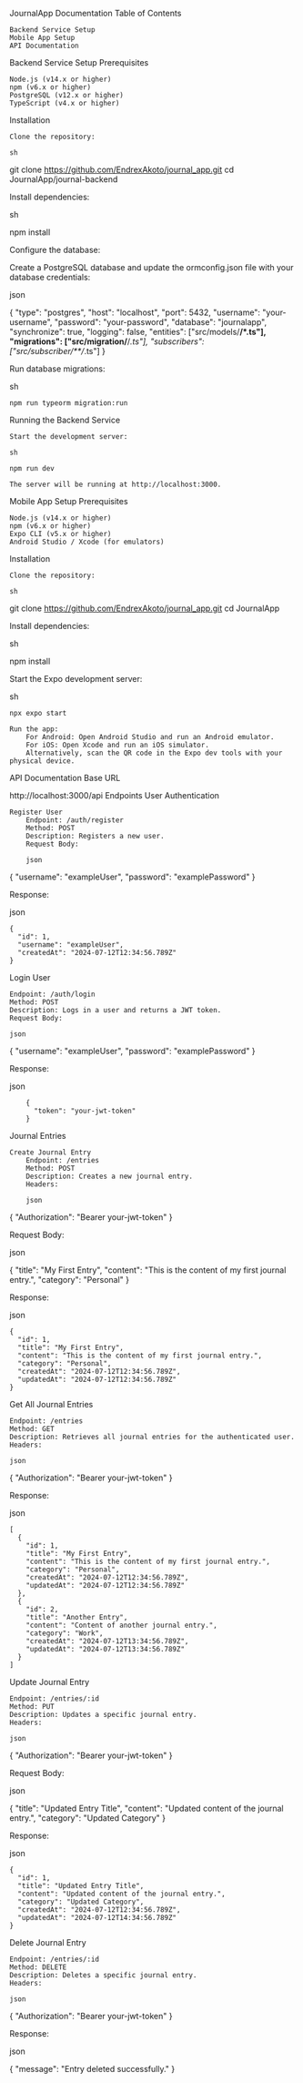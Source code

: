 JournalApp Documentation
Table of Contents

    Backend Service Setup
    Mobile App Setup
    API Documentation

Backend Service Setup
Prerequisites

    Node.js (v14.x or higher)
    npm (v6.x or higher)
    PostgreSQL (v12.x or higher)
    TypeScript (v4.x or higher)

Installation

    Clone the repository:

    sh

git clone https://github.com/EndrexAkoto/journal_app.git
cd JournalApp/journal-backend

Install dependencies:

sh

npm install

Configure the database:

Create a PostgreSQL database and update the ormconfig.json file with your database credentials:

json

{
  "type": "postgres",
  "host": "localhost",
  "port": 5432,
  "username": "your-username",
  "password": "your-password",
  "database": "journalapp",
  "synchronize": true,
  "logging": false,
  "entities": ["src/models/**/*.ts"],
  "migrations": ["src/migration/**/*.ts"],
  "subscribers": ["src/subscriber/**/*.ts"]
}

Run database migrations:

sh

    npm run typeorm migration:run

Running the Backend Service

    Start the development server:

    sh

    npm run dev

    The server will be running at http://localhost:3000.

Mobile App Setup
Prerequisites

    Node.js (v14.x or higher)
    npm (v6.x or higher)
    Expo CLI (v5.x or higher)
    Android Studio / Xcode (for emulators)

Installation

    Clone the repository:

    sh

git clone https://github.com/EndrexAkoto/journal_app.git
cd JournalApp

Install dependencies:

sh

npm install

Start the Expo development server:

sh

    npx expo start

    Run the app:
        For Android: Open Android Studio and run an Android emulator.
        For iOS: Open Xcode and run an iOS simulator.
        Alternatively, scan the QR code in the Expo dev tools with your physical device.

API Documentation
Base URL

http://localhost:3000/api
Endpoints
User Authentication

    Register User
        Endpoint: /auth/register
        Method: POST
        Description: Registers a new user.
        Request Body:

        json

{
  "username": "exampleUser",
  "password": "examplePassword"
}

Response:

json

    {
      "id": 1,
      "username": "exampleUser",
      "createdAt": "2024-07-12T12:34:56.789Z"
    }

Login User

    Endpoint: /auth/login
    Method: POST
    Description: Logs in a user and returns a JWT token.
    Request Body:

    json

{
  "username": "exampleUser",
  "password": "examplePassword"
}

Response:

json

        {
          "token": "your-jwt-token"
        }

Journal Entries

    Create Journal Entry
        Endpoint: /entries
        Method: POST
        Description: Creates a new journal entry.
        Headers:

        json

{
  "Authorization": "Bearer your-jwt-token"
}

Request Body:

json

{
  "title": "My First Entry",
  "content": "This is the content of my first journal entry.",
  "category": "Personal"
}

Response:

json

    {
      "id": 1,
      "title": "My First Entry",
      "content": "This is the content of my first journal entry.",
      "category": "Personal",
      "createdAt": "2024-07-12T12:34:56.789Z",
      "updatedAt": "2024-07-12T12:34:56.789Z"
    }

Get All Journal Entries

    Endpoint: /entries
    Method: GET
    Description: Retrieves all journal entries for the authenticated user.
    Headers:

    json

{
  "Authorization": "Bearer your-jwt-token"
}

Response:

json

    [
      {
        "id": 1,
        "title": "My First Entry",
        "content": "This is the content of my first journal entry.",
        "category": "Personal",
        "createdAt": "2024-07-12T12:34:56.789Z",
        "updatedAt": "2024-07-12T12:34:56.789Z"
      },
      {
        "id": 2,
        "title": "Another Entry",
        "content": "Content of another journal entry.",
        "category": "Work",
        "createdAt": "2024-07-12T13:34:56.789Z",
        "updatedAt": "2024-07-12T13:34:56.789Z"
      }
    ]

Update Journal Entry

    Endpoint: /entries/:id
    Method: PUT
    Description: Updates a specific journal entry.
    Headers:

    json

{
  "Authorization": "Bearer your-jwt-token"
}

Request Body:

json

{
  "title": "Updated Entry Title",
  "content": "Updated content of the journal entry.",
  "category": "Updated Category"
}

Response:

json

    {
      "id": 1,
      "title": "Updated Entry Title",
      "content": "Updated content of the journal entry.",
      "category": "Updated Category",
      "createdAt": "2024-07-12T12:34:56.789Z",
      "updatedAt": "2024-07-12T14:34:56.789Z"
    }

Delete Journal Entry

    Endpoint: /entries/:id
    Method: DELETE
    Description: Deletes a specific journal entry.
    Headers:

    json

{
  "Authorization": "Bearer your-jwt-token"
}

Response:

json

{
  "message": "Entry deleted successfully."
}
